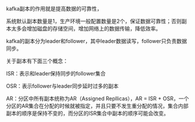 kafka副本的作用就是提高数据的可靠性，

系统默认副本数量是1，生产环境一般配置数量是2个，保证数据可靠性；否则副本太多会增加磁盘的存储空间，增加网络上的数据传输，降低效率。



kafka的副本分为leader和follower，其中leader数据读写，follower只负责数据同步。

关于副本有下面三个概念：

ISR：表示和leader保持同步的follower集合

OSR：表示follower与leader同步延时过多的副本

AR：分区中所有副本统称为AR（Assigned Repllicas），AR = ISR + OSR，一个分区的AR集合在分配的时候就被指定，并且只要不发生重分配的情况，集合内部副本的顺序是保持不变的，而分区的ISR集合中副本的顺序可能会改变。